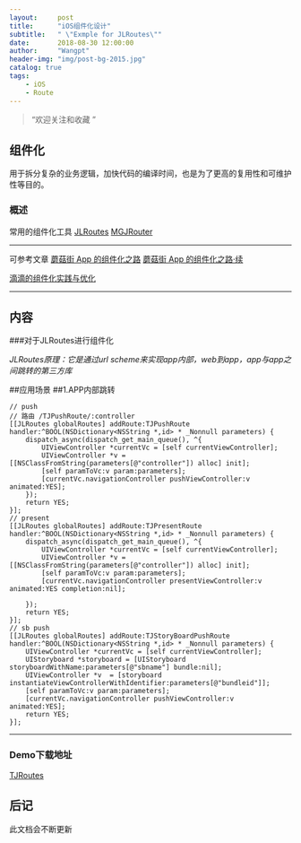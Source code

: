 ```yaml
---
layout:     post
title:      "iOS组件化设计"
subtitle:   " \"Exmple for JLRoutes\""
date:       2018-08-30 12:00:00
author:     "Wangpt"
header-img: "img/post-bg-2015.jpg"
catalog: true
tags:
    - iOS   
    - Route
---
```


> “欢迎关注和收藏 ”


## 组件化
用于拆分复杂的业务逻辑，加快代码的编译时间，也是为了更高的复用性和可维护性等目的。

### 概述
常用的组件化工具
[JLRoutes](https://github.com/joeldev/JLRoutes)
[MGJRouter](https://github.com/meili/MGJRouter)

---
可参考文章
[蘑菇街 App 的组件化之路](https://www.jianshu.com/p/cdf94a963c27)
[蘑菇街 App 的组件化之路·续](https://blog.csdn.net/daiyelang/article/details/51648004)

[滴滴的组件化实践与优化](http://www.infoq.com/cn/articles/xiaojukeji-component-practice-and-optimization)

---


## 内容
###对于JLRoutes进行组件化

*JLRoutes原理：它是通过url scheme来实现app内部，web到app，app与app之间跳转的第三方库*

##应用场景
##1.APP内部跳转
``` objc
// push
// 路由 /TJPushRoute/:controller
[[JLRoutes globalRoutes] addRoute:TJPushRoute handler:^BOOL(NSDictionary<NSString *,id> * _Nonnull parameters) {
    dispatch_async(dispatch_get_main_queue(), ^{
        UIViewController *currentVc = [self currentViewController];
        UIViewController *v = [[NSClassFromString(parameters[@"controller"]) alloc] init];
        [self paramToVc:v param:parameters];
        [currentVc.navigationController pushViewController:v animated:YES];
    });
    return YES;
}];
// present
[[JLRoutes globalRoutes] addRoute:TJPresentRoute handler:^BOOL(NSDictionary<NSString *,id> * _Nonnull parameters) {
    dispatch_async(dispatch_get_main_queue(), ^{
        UIViewController *currentVc = [self currentViewController];
        UIViewController *v = [[NSClassFromString(parameters[@"controller"]) alloc] init];
        [self paramToVc:v param:parameters];
        [currentVc.navigationController presentViewController:v animated:YES completion:nil];

    });
    return YES;
}];
// sb push
[[JLRoutes globalRoutes] addRoute:TJStoryBoardPushRoute handler:^BOOL(NSDictionary<NSString *,id> * _Nonnull parameters) {
    UIViewController *currentVc = [self currentViewController];
    UIStoryboard *storyboard = [UIStoryboard storyboardWithName:parameters[@"sbname"] bundle:nil];
    UIViewController *v  = [storyboard instantiateViewControllerWithIdentifier:parameters[@"bundleid"]];
    [self paramToVc:v param:parameters];
    [currentVc.navigationController pushViewController:v animated:YES];
    return YES;
}];

```

---
### Demo下载地址
[TJRoutes](https://github.com/wangpt/TJRoutes)
## 后记

此文档会不断更新 
